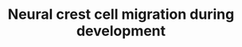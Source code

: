 ---
annotations:
- type: Pathway Ontology
  value: signaling pathway
- type: Pathway Ontology
  value: brain-derived neurotrophic factor signaling pathway
- type: Cell Type Ontology
  value: migratory neural crest cell
authors:
- AlexanderPico
- Eweitz
description: During normal neuronal development, neural crest cells participate in
  migration and invasion processes. The growth factor, BDNF, binds to and activates
  NGFR (p75NTR) in various contexts, invoking signaling pathways that lead to transcriptional
  activation in the nucleus.  Also see the closely related pathway, [Neural Crest
  Cells in Cancer](https://www.wikipathways.org/index.php/Pathway:WP4565).
last-edited: 2021-05-22
organisms:
- Homo sapiens
redirect_from:
- /index.php/Pathway:WP4564
- /instance/WP4564
schema-jsonld:
- '@context': https://schema.org/
  '@id': https://wikipathways.github.io/pathways/WP4564.html
  '@type': Dataset
  creator:
    '@type': Organization
    name: WikiPathways
  description: During normal neuronal development, neural crest cells participate
    in migration and invasion processes. The growth factor, BDNF, binds to and activates
    NGFR (p75NTR) in various contexts, invoking signaling pathways that lead to transcriptional
    activation in the nucleus.  Also see the closely related pathway, [Neural Crest
    Cells in Cancer](https://www.wikipathways.org/index.php/Pathway:WP4565).
  keywords:
  - MMP9
  - ARF1
  - JUN
  - PAK5
  - EPHB3
  - NGFR
  - EPHB2
  - PIK3CB
  - PIK3R5
  - TWIST1
  - BDNF
  - EPHB1
  - RHOA
  - EPHB4
  - PAK3
  - PAK4
  - STAT3
  - EPHB6
  - PIK3R4
  - F2RL2
  - PIK3CA
  - PIK3R6
  - MMP2
  - PAK1
  - PIK3CD
  - PIK3R3
  - NGEF
  - RAC1
  - MMP8
  - TIAM1
  - PIK3CG
  - PAK6
  - AKT2
  - TRIO
  - CDH11
  - PAK2
  - AKT1
  - FOS
  - AKT3
  license: CC0
  name: Neural crest cell migration during development
seo: CreativeWork
title: Neural crest cell migration during development
wpid: WP4564
---